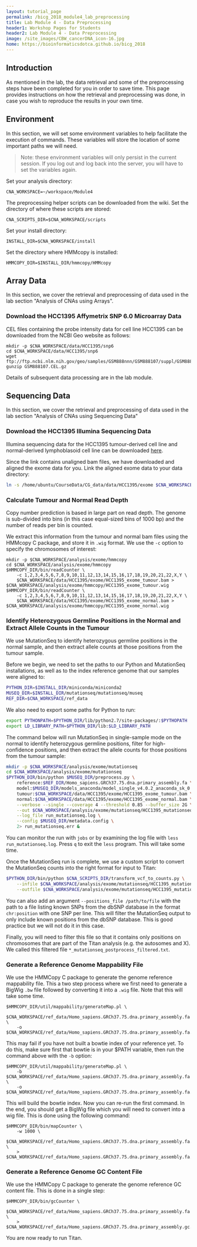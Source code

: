 ```yaml
---
layout: tutorial_page
permalink: /bicg_2018_module4_lab_preprocessing
title: Lab Module 4 - Data Preprocessing
header1: Workshop Pages for Students
header2: Lab Module 4 - Data Preprocessing
image: /site_images/CBW_cancerDNA_icon-16.jpg
home: https://bioinformaticsdotca.github.io/bicg_2018
---
```


## Introduction

As mentioned in the lab, the data retrieval and some of the preprocessing steps have been completed for you in order to save time. This page provides instructions on how the retrieval and preprocessing was done, in case you wish to reproduce the results in your own time. 

## Environment

In this section, we will set some environment variables to help facilitate the execution of commands. These variables will store the location of some important paths we will need.

>Note: these environment variables will only persist in the current session. If you log out and log back into the server, you will have to set the variables again.

Set your analysis directory:

```
CNA_WORKSPACE=~/workspace/Module4
```

The preprocessing helper scripts can be downloaded from the wiki. Set the directory of where these scripts are stored:

```
CNA_SCRIPTS_DIR=$CNA_WORKSPACE/scripts
```

Set your install directory:

```
INSTALL_DIR=$CNA_WORKSPACE/install
```

Set the directory where HMMcopy is installed:

```
HMMCOPY_DIR=$INSTALL_DIR/hmmcopy/HMMcopy
```

## Array Data

In this section, we cover the retrieval and preprocessing of data used in the lab section 
"Analysis of CNAs using Arrays".

### Download the HCC1395 Affymetrix SNP 6.0 Microarray Data

CEL files containing the probe intensity data for cell line HCC1395 can be downloaded from the NCBI Geo website as follows:

```
mkdir -p $CNA_WORKSPACE/data/HCC1395/snp6
cd $CNA_WORKSPACE/data/HCC1395/snp6
wget ftp://ftp.ncbi.nlm.nih.gov/geo/samples/GSM888nnn/GSM888107/suppl/GSM888107.CEL.gz
gunzip GSM888107.CEL.gz
```

Details of subsequent data processing are in the lab module.

## Sequencing Data

In this section, we cover the retrieval and preprocessing of data used in the lab section 
"Analysis of CNAs using Sequencing Data"

### Download the HCC1395 Illumina Sequencing Data

Illumina sequencing data for the HCC1395 tumour-derived cell line and normal-derived lymphoblasoid cell line can be downloaded [here](https://github.com/genome/gms/wiki/HCC1395-WGS-Exome-RNA-Seq-Data).

Since the link contains unaligned bam files, we have downloaded and aligned the exome data for you. Link the aligned exome data to your data directory:

~~~bash
ln -s /home/ubuntu/CourseData/CG_data/data/HCC1395/exome $CNA_WORKSPACE/data/HCC1395
~~~

### Calculate Tumour and Normal Read Depth

Copy number prediction is based in large part on read depth.  The genome is sub-divided into bins (in this case equal-sized bins of 1000 bp) and the number of reads per bin is counted. 

We extract this information from the tumour and normal bam files using the HMMcopy C package, and store it in `.wig` format.  We use the `-c` option to specify the chromosomes of interest:

```
mkdir -p $CNA_WORKSPACE/analysis/exome/hmmcopy
cd $CNA_WORKSPACE/analysis/exome/hmmcopy
$HMMCOPY_DIR/bin/readCounter \
	-c 1,2,3,4,5,6,7,8,9,10,11,12,13,14,15,16,17,18,19,20,21,22,X,Y \
	$CNA_WORKSPACE/data/HCC1395/exome/HCC1395_exome_tumour.bam > $CNA_WORKSPACE/analysis/exome/hmmcopy/HCC1395_exome_tumour.wig
$HMMCOPY_DIR/bin/readCounter \
	-c 1,2,3,4,5,6,7,8,9,10,11,12,13,14,15,16,17,18,19,20,21,22,X,Y \
	$CNA_WORKSPACE/data/HCC1395/exome/HCC1395_exome_normal.bam > $CNA_WORKSPACE/analysis/exome/hmmcopy/HCC1395_exome_normal.wig 
```

### Identify Heterozygous Germline Positions in the Normal and Extract Allele Counts in the Tumour

We use MutationSeq to identify heterozygous germline positions in the normal sample, and then extract allele counts at those positions from the tumour sample. 

Before we begin, we need to set the paths to our Python and MutationSeq installations, as well as to the index reference genome that our samples were aligned to:

~~~bash
PYTHON_DIR=$INSTALL_DIR/miniconda/miniconda2
MUSEQ_DIR=$INSTALL_DIR/mutationseq/mutationseq/museq
REF_DIR=$CNA_WORKSPACE/ref_data
~~~

We also need to export some paths for Python to run:

~~~bash
export PYTHONPATH=$PYTHON_DIR/lib/python2.7/site-packages/:$PYTHOPATH
export LD_LIBRARY_PATH=$PYTHON_DIR/lib:$LD_LIBRARY_PATH
~~~

The command below will run MutationSeq in single-sample mode on the normal to identify heterozygous germline positions, filter for high-confidence positions, and then extract the allele counts for those positions from the tumour sample:

~~~bash
mkdir -p $CNA_WORKSPACE/analysis/exome/mutationseq
cd $CNA_WORKSPACE/analysis/exome/mutationseq
$PYTHON_DIR/bin/python $MUSEQ_DIR/preprocess.py \
	reference:$REF_DIR/Homo_sapiens.GRCh37.75.dna.primary_assembly.fa \
	model:$MUSEQ_DIR/models_anaconda/model_single_v4.0.2_anaconda_sk_0.13.1.npz \
	tumour:$CNA_WORKSPACE/data/HCC1395/exome/HCC1395_exome_tumour.bam \
	normal:$CNA_WORKSPACE/data/HCC1395/exome/HCC1395_exome_normal.bam \
	--verbose --single --coverage 4 --threshold 0.85 --buffer_size 2G \
	--out $CNA_WORKSPACE/analysis/exome/mutationseq/HCC1395_mutationseq.vcf \
	--log_file run_mutationseq.log \
	--config $MUSEQ_DIR/metadata.config \
	2> run_mutationseq.err &
~~~

You can monitor the run with `jobs` or by examining the log file with `less run_mutationseq.log`. Press `q` to exit the `less` program. This will take some time.

Once the MutationSeq run is complete, we use a custom script to convert the MutationSeq counts into the right format for input to Titan:

~~~bash
$PYTHON_DIR/bin/python $CNA_SCRIPTS_DIR/transform_vcf_to_counts.py \
	--infile $CNA_WORKSPACE/analysis/exome/mutationseq/HCC1395_mutationseq.vcf \
	--outfile $CNA_WORKSPACE/analysis/exome/mutationseq/HCC1395_mutationseq_postprocess.txt
~~~

You can also add an argument `--positions_file /path/to/file` with the path to a file listing known SNPs from the dbSNP database in the format `chr:position` with one SNP per line. This will filter the MutationSeq output to only include known positions from the dbSNP database. This is good practice but we will not do it in this case.

Finally, you will need to filter this file so that it contains only positions on chromosomes that are part of the Titan analysis (e.g. the autosomes and X). We called this filtered file `*_mutationseq_postprocess_filtered.txt`.

### Generate a Reference Genome Mappability File

We use the HMMCopy C package to generate the genome reference mappability file. This a two step process where we first need to generate a BigWig `.bw` file followed by converting it into a `.wig` file. Note that this will take some time.

```
$HMMCOPY_DIR/util/mappability/generateMap.pl \
	$CNA_WORKSPACE/ref_data/Homo_sapiens.GRCh37.75.dna.primary_assembly.fa \
	-o $CNA_WORKSPACE/ref_data/Homo_sapiens.GRCh37.75.dna.primary_assembly.fa.map.bw
```

This may fail if you have not built a bowtie index of your reference yet. To do this, make sure first that bowtie is in your $PATH variable, then run the command above with the `-b` option:

```
$HMMCOPY_DIR/util/mappability/generateMap.pl \
	-b $CNA_WORKSPACE/ref_data/Homo_sapiens.GRCh37.75.dna.primary_assembly.fa \
	-o $CNA_WORKSPACE/ref_data/Homo_sapiens.GRCh37.75.dna.primary_assembly.fa.map.bw
```

This will build the bowtie index. Now you can re-run the first command. In the end, you should get a BigWig file which you will need to convert into a wig file. This is done using the following command:

```
$HMMCOPY_DIR/bin/mapCounter \
	-w 1000 \
	$CNA_WORKSPACE/ref_data/Homo_sapiens.GRCh37.75.dna.primary_assembly.fa.map.bw \
	> $CNA_WORKSPACE/ref_data/Homo_sapiens.GRCh37.75.dna.primary_assembly.fa.map.ws_1000.wig
```

### Generate a Reference Genome GC Content File

We use the HMMCopy C package to generate the genome reference GC content file. This is done in a single step:

```
$HMMCOPY_DIR/bin/gcCounter \
	$CNA_WORKSPACE/ref_data/Homo_sapiens.GRCh37.75.dna.primary_assembly.fa \
	> $CNA_WORKSPACE/ref_data/Homo_sapiens.GRCh37.75.dna.primary_assembly.gc.wig
```

You are now ready to run Titan.
